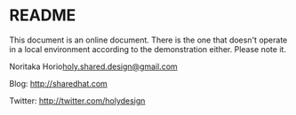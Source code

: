 
README
====================================

This document is an online document. 
There is the one that doesn't operate in a local environment according to the demonstration either. 
Please note it.

Noritaka Horio<holy.shared.design@gmail.com>

Blog: http://sharedhat.com

Twitter: http://twitter.com/holydesign